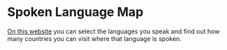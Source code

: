 # Spoken Language Map

[On this website](https://languagemap.github.io) you can select the languages you speak and find out how many countries you can visit where that language is spoken.
